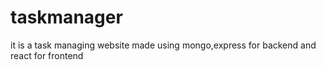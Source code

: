 # taskmanager
it is a task managing website made using mongo,express for backend and react for frontend
